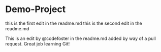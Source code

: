 # Demo-Project
this is the first edit in the readme.md 
this is the second edit in the readme.md 

This is an edit by @codefoster in the readme.md added by way of a pull request. Great job learning Git!